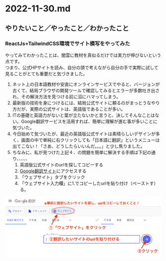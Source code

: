 # 2022-11-30.md

## やりたいこと／やったこと／わかったこと

### ReactJs+TailwindCSS環境でサイト模写をやってみた

やってみてわかったことは、闇雲に教材を真似るだけでは実力が伸びないという点です。  
つまり、公式HPサイトを読み、自分の頭で考えながら自分の手で実際に試して見ることがとても重要だと気づきました。  

1. ネット上の日本語教材や安直にオンラインサービスでやると、バージョンが古くて、結局ブラウザの開発ツールで確認してみるとエラーが多数吐き出され、その解決方法を見つける前に沼にハマってしまう。
2. 最新版の技術を身につけるには、結局公式サイトに頼るのがまっとうなやり方だが、実際の公式サイトは、英語版であることが多い。
3. ITの基礎と英語力がないと葉が立たないかと言うと、決してそんなことはない。Google翻訳サービスを活用すれば、簡単に理解が進む事が多いことに気づいた。
4. 今日始めて気づいたが、最近の英語版公式サイトは素晴らしいデザインが多く、画面の中で単純に右クリックしても「日本語に翻訳」というメニューは出てこない！「さあ、どうしたらいいんだ。。。」と少し焦りました。
5. ちなみに、私が見つけた上記４．の問題を簡単に解決する手順は下記の通り、、、、、
    1. 英語版公式サイトのurlを探してコピーする
    2. [Google翻訳サイト]()にアクセスする
    3. 「ウェブサイト」タブをクリック
    4. 「ウェブサイト入力欄」に1.でコピーしたurlを貼り付け（ペーストす）る。

![説明画像](/images/%E3%82%B9%E3%82%AF%E3%83%AA%E3%83%BC%E3%83%B3%E3%82%B7%E3%83%A7%E3%83%83%E3%83%88%202022-11-30%2017.22.21.png)
  
